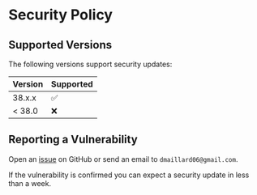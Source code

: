 # Security Policy

## Supported Versions

The following versions support security updates:

| Version | Supported          |
| ------- | ------------------ |
| 38.x.x  | :white_check_mark: |
| < 38.0  | :x:                |

## Reporting a Vulnerability

Open an [issue](https://github.com/jsenv/core/issues) on GitHub or send an email to `dmaillard06@gmail.com`.

If the vulnerability is confirmed you can expect a security update in less than a week.
